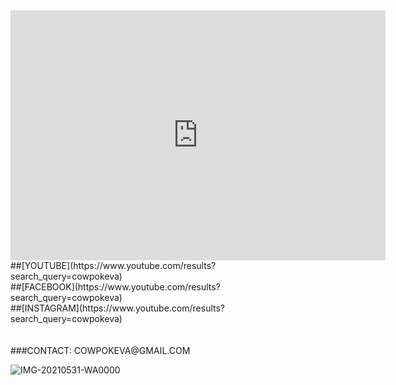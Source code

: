 <iframe width="600" height="400" src="https://www.youtube.com/embed/eppiVEbUGgk" title="YouTube video player" frameborder="0" allow="accelerometer; autoplay; clipboard-write; encrypted-media; gyroscope; picture-in-picture" allowfullscreen></iframe> 
<br>
##[YOUTUBE](https://www.youtube.com/results?search_query=cowpokeva)
<br>
##[FACEBOOK](https://www.youtube.com/results?search_query=cowpokeva) 
<br>
##[INSTAGRAM](https://www.youtube.com/results?search_query=cowpokeva) 
<br>
<br>
<br>
###CONTACT: COWPOKEVA@GMAIL.COM










![IMG-20210531-WA0000](https://user-images.githubusercontent.com/85310685/120742638-4038d580-c4c5-11eb-8b43-56e682295208.jpg)

